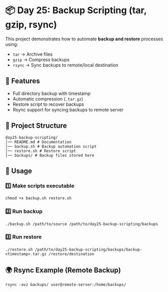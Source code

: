 # 📦 Day 25: Backup Scripting (tar, gzip, rsync)

This project demonstrates how to automate **backup and restore** processes using:
- `tar` → Archive files
- `gzip` → Compress backups
- `rsync` → Sync backups to remote/local destination



## 🚀 Features
- Full directory backup with timestamp
- Automatic compression (`.tar.gz`)
- Restore script to recover backups
- Rsync support for syncing backups to remote server



## 📂 Project Structure
```
day25-backup-scripting/
│── README.md # Documentation
│── backup.sh # Backup automation script
│── restore.sh # Restore script
│── backups/ # Backup files stored here
```
## 🔧 Usage

### 1️⃣ Make scripts executable
```
chmod +x backup.sh restore.sh
```
### 2️⃣ Run backup
```
./backup.sh /path/to/source /path/to/day25-backup-scripting/backups
```
### 3️⃣ Run restore
```
./restore.sh /path/to/day25-backup-scripting/backups/backup-<timestamp>.tar.gz /restore/destination
```
## 🌍 Rsync Example (Remote Backup)
```
rsync -avz backups/ user@remote-server:/home/backups/
```
